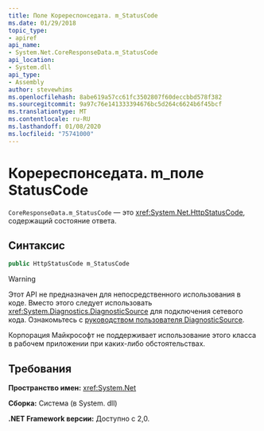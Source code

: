 ```yaml
---
title: Поле Коререспонседата. m_StatusCode
ms.date: 01/29/2018
topic_type:
- apiref
api_name:
- System.Net.CoreResponseData.m_StatusCode
api_location:
- System.dll
api_type:
- Assembly
author: stevewhims
ms.openlocfilehash: 8abe619a57cc61fc3502807f60deccbbd578f382
ms.sourcegitcommit: 9a97c76e141333394676bc5d264c6624b6f45bcf
ms.translationtype: MT
ms.contentlocale: ru-RU
ms.lasthandoff: 01/08/2020
ms.locfileid: "75741000"
---
```

# <a name="coreresponsedatam_statuscode-field"></a>Коререспонседата. m\_поле StatusCode

`CoreResponseData.m_StatusCode` — это <xref:System.Net.HttpStatusCode>, содержащий состояние ответа.

## <a name="syntax"></a>Синтаксис
  
```csharp
public HttpStatusCode m_StatusCode
```

> [!WARNING]
> Этот API не предназначен для непосредственного использования в коде. Вместо этого следует использовать <xref:System.Diagnostics.DiagnosticSource> для подключения сетевого кода. Ознакомьтесь с [руководством пользователя DiagnosticSource](https://github.com/dotnet/runtime/blob/master/src/libraries/System.Diagnostics.DiagnosticSource/src/DiagnosticSourceUsersGuide.md).
> 
> Корпорация Майкрософт не поддерживает использование этого класса в рабочем приложении при каких-либо обстоятельствах.

## <a name="requirements"></a>Требования

**Пространство имен:** <xref:System.Net>

**Сборка:** Система (в System. dll)

**.NET Framework версии:** Доступно с 2,0.
